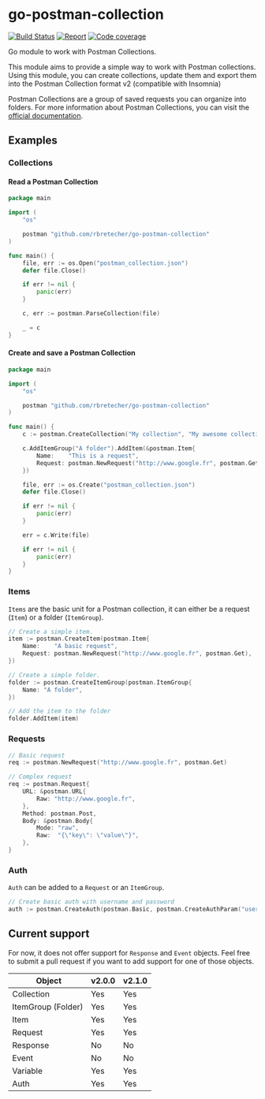 # go-postman-collection

[![Build Status](https://travis-ci.org/rbretecher/go-postman-collection.svg?branch=master)](https://travis-ci.org/rbretecher/go-postman-collection)
[![Report](https://goreportcard.com/badge/github.com/rbretecher/go-postman-collection)](https://goreportcard.com/report/github.com/rbretecher/go-postman-collection)
[![Code coverage](https://codecov.io/gh/rbretecher/go-postman-collection/branch/master/graph/badge.svg)](https://codecov.io/gh/rbretecher/go-postman-collection)

Go module to work with Postman Collections.

This module aims to provide a simple way to work with Postman collections. Using this module, you can create collections, update them and export them into the Postman Collection format v2 (compatible with Insomnia)

Postman Collections are a group of saved requests you can organize into folders. For more information about Postman Collections, you can visit the [official documentation](https://www.getpostman.com/collection).

## Examples

### Collections

#### Read a Postman Collection

```go
package main

import (
	"os"

	postman "github.com/rbretecher/go-postman-collection"
)

func main() {
	file, err := os.Open("postman_collection.json")
	defer file.Close()

	if err != nil {
		panic(err)
	}

	c, err := postman.ParseCollection(file)

	_ = c
}
```

#### Create and save a Postman Collection

```go
package main

import (
	"os"

	postman "github.com/rbretecher/go-postman-collection"
)

func main() {
    c := postman.CreateCollection("My collection", "My awesome collection")

    c.AddItemGroup("A folder").AddItem(&postman.Item{
        Name:    "This is a request",
        Request: postman.NewRequest("http://www.google.fr", postman.Get),
    })

    file, err := os.Create("postman_collection.json")
    defer file.Close()

    if err != nil {
        panic(err)
    }

    err = c.Write(file)

    if err != nil {
        panic(err)
    }
}
```

### Items

`Items` are the basic unit for a Postman collection, it can either be a request (`Item`) or a folder (`ItemGroup`).

```go
// Create a simple item.
item := postman.CreateItem(postman.Item{
    Name:    "A basic request",
    Request: postman.NewRequest("http://www.google.fr", postman.Get),
})

// Create a simple folder.
folder := postman.CreateItemGroup(postman.ItemGroup{
    Name: "A folder",
})

// Add the item to the folder
folder.AddItem(item)
```

### Requests

```go
// Basic request
req := postman.NewRequest("http://www.google.fr", postman.Get)

// Complex request
req := postman.Request{
    URL: &postman.URL{
        Raw: "http://www.google.fr",
    },
    Method: postman.Post,
    Body: &postman.Body{
        Mode: "raw",
        Raw:  "{\"key\": \"value\"}",
    },
}
```

### Auth

`Auth` can be added to a `Request` or an `ItemGroup`.

```go
// Create basic auth with username and password
auth := postman.CreateAuth(postman.Basic, postman.CreateAuthParam("username", "password"))
```

## Current support

For now, it does not offer support for `Response` and `Event` objects. Feel free to submit a pull request if you want to add support for one of those objects.

|  Object            | v2.0.0 | v2.1.0 |
| ------------------ | ------ | ------ |
| Collection         | Yes    | Yes    |
| ItemGroup (Folder) | Yes    | Yes    |
| Item               | Yes    | Yes    |
| Request            | Yes    | Yes    |
| Response           | No     | No     |
| Event              | No     | No     |
| Variable           | Yes    | Yes    |
| Auth               | Yes    | Yes    |
